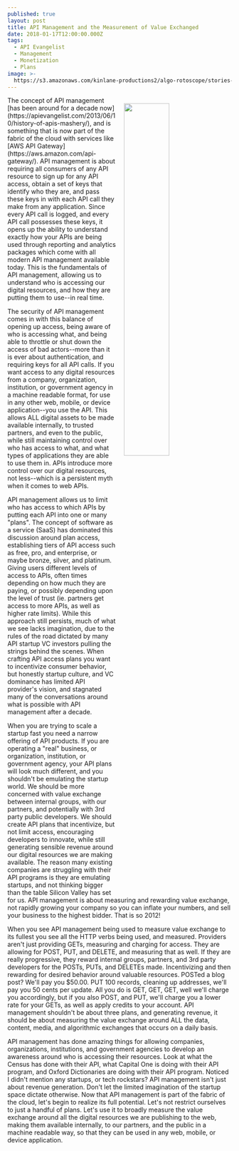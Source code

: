 ```yaml
---
published: true
layout: post
title: API Management and the Measurement of Value Exchanged
date: 2018-01-17T12:00:00.000Z
tags:
  - API Evangelist
  - Management
  - Monetization
  - Plans
image: >-
  https://s3.amazonaws.com/kinlane-productions2/algo-rotoscope/stories-new/42_16_600_500_0_max_1_1_2-0.jpg
---
```

<p><img src="https://s3.amazonaws.com/kinlane-productions2/algo-rotoscope/stories-new/42_16_600_500_0_max_1_1_2-0.jpg" align="right" width="45%" style="padding: 15px;" /></p>The concept of API management [has been around for a decade now](https://apievangelist.com/2013/06/10/history-of-apis-mashery/), and is something that is now part of the fabric of the cloud with services like [AWS API Gateway](https://aws.amazon.com/api-gateway/). API management is about requiring all consumers of any API resource to sign up for any API access, obtain a set of keys that identify who they are, and pass these keys in with each API call they make from any application. Since every API call is logged, and every API call possesses these keys, it opens up the ability to understand exactly how your APIs are being used through reporting and analytics packages which come with all modern API management available today. This is the fundamentals of API management, allowing us to understand who is accessing our digital resources, and how they are putting them to use--in real time.

The security of API management comes in with this balance of opening up access, being aware of who is accessing what, and being able to throttle or shut down the access of bad actors--more than it is ever about authentication, and requiring keys for all API calls. If you want access to any digital resources from a company, organization, institution, or government agency in a machine readable format, for use in any other web, mobile, or device application--you use the API. This allows ALL digital assets to be made available internally, to trusted partners, and even to the public, while still maintaining control over who has access to what, and what types of applications they are able to use them in. APIs introduce more control over our digital resources, not less--which is a persistent myth when it comes to web APIs.

API management allows us to limit who has access to which APIs by putting each API into one or many "plans". The concept of software as a service (SaaS) has dominated this discussion around plan access, establishing tiers of API access such as free, pro, and enterprise, or maybe bronze, silver, and platinum. Giving users different levels of access to APIs, often times depending on how much they are paying, or possibly depending upon the level of trust (ie. partners get access to more APIs, as well as higher rate limits). While this approach still persists, much of what we see lacks imagination, due to the rules of the road dictated by many API startup VC investors pulling the strings behind the scenes. When crafting API access plans you want to incentivize consumer behavior, but honestly startup culture, and VC dominance has limited API provider's vision, and stagnated many of the conversations around what is possible with API management after a decade.

When you are trying to scale a startup fast you need a narrow offering of API products. If you are operating a "real" business, or organization, institution, or government agency, your API plans will look much different, and you shouldn't be emulating the startup world. We should be more concerned with value exchange between internal groups, with our partners, and potentially with 3rd party public developers. We should create API plans that incentivize, but not limit access, encouraging developers to innovate, while still generating sensible revenue around our digital resources we are making available. The reason many existing companies are struggling with their API programs is they are emulating startups, and not thinking bigger than the table Silicon Valley has set for us. API management is about measuring and rewarding value exchange, not rapidly growing your company so you can inflate your numbers, and sell your business to the highest bidder. That is so 2012!

When you see API management being used to measure value exchange to its fullest you see all the HTTP verbs being used, and measured. Providers aren't just providing GETs, measuring and charging for access. They are allowing for POST, PUT, and DELETE, and measuring that as well. If they are really progressive, they reward internal groups, partners, and 3rd party developers for the POSTs, PUTs, and DELETEs made. Incentivizing and then rewarding for desired behavior around valuable resources. POSTed a blog post? We'll pay you $50.00. PUT 100 records, cleaning up addresses, we'll pay you 50 cents per update. All you do is GET, GET, GET, well we'll charge you accordingly, but if you also POST, and PUT, we'll charge you a lower rate for your GETs, as well as apply credits to your account. API management shouldn't be about three plans, and generating revenue, it should be about measuring the value exchange around ALL the data, content, media, and algorithmic exchanges that occurs on a daily basis.

API management has done amazing things for allowing companies, organizations, institutions, and government agencies to develop an awareness around who is accessing their resources. Look at what the Census has done with their API, what Capital One is doing with their API program, and Oxford Dictionaries are doing with their API program. Noticed I didn't mention any startups, or tech rockstars? API management isn't just about revenue generation. Don't let the limited imagination of the startup space dictate otherwise. Now that API management is part of the fabric of the cloud, let's begin to realize its full potential. Let's not restrict ourselves to just a handful of plans. Let's use it to broadly measure the value exchange around all the digital resources we are publishing to the web, making them available internally, to our partners, and the public in a machine readable way, so that they can be used in any web, mobile, or device application.
